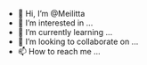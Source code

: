 - 👋 Hi, I’m @Meilitta
- 👀 I’m interested in ...
- 🌱 I’m currently learning ...
- 💞️ I’m looking to collaborate on ...
- 📫 How to reach me ...

<!---
Meilitta/Meilitta is a ✨ special ✨ repository because its `README.md` (this file) appears on your GitHub profile.
You can click the Preview link to take a look at your changes.
--->
